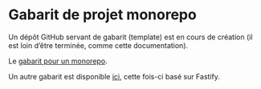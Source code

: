 # Gabarit de projet monorepo

Un dépôt GitHub servant de gabarit (template) est en cours de création (il est loin d’être terminée, comme cette documentation).

Le [gabarit pour un monorepo](https://github.com/laruiss/template-monorepo).

Un autre gabarit est disponible [ici](https://github.com/this-is-tobi/template-monorepo-ts), cette fois-ci basé sur Fastify.
